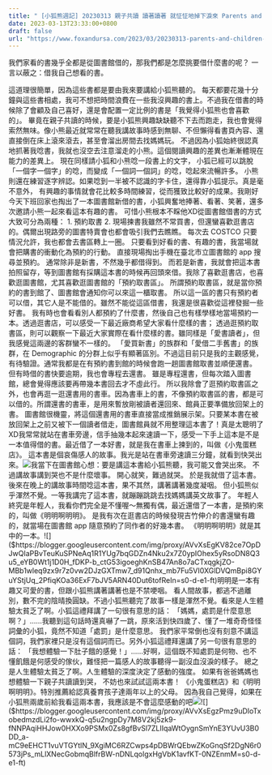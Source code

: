 ```yaml
---
title: " [小狐熊週記] 20230313 親子共讀 讀著讀著 就怔怔地掉下淚來 Parents and children read touching picture books together"
date: 2023-03-13T23:33:00+0800
draft: false
url: "https://www.foxandursa.com/2023/03/20230313-parents-and-children-read.html"
---
```


我們家看的書幾乎全都是從圖書館借的，那我們都是怎麼挑要借什麼書的呢？ 一言以蔽之：借我自己想看的書。

這道理很簡單，因為這些書都是要由我來要講給小狐熊聽的。 每天都要花幾十分鐘與這些書相處，我可不想把時間浪費在一些我沒興趣的書上。不過我在借書的時候除了會顧及自己喜好，還是會配置一定比例的書是「我覺得小狐熊也會喜歡的」。 畢竟在親子共讀的時候，要是小狐熊興趣缺缺聽不下去而跑走，我也會覺得索然無味。像小熊最近就常常在聽我講故事時感到無聊、不但懶得看書頁內容、還直接倒在床上滾來滾去，甚至會溜出房間去找媽媽玩。 不過因為小狐始終很認真地抓著我唸書，我就也沒空去注意溜走的小熊。這個閱讀興趣的差異也漸漸體現在能力的差異上。 現在同樣請小狐和小熊唸一段書上的文字， 小狐已經可以跳脫「一個字一個字」的唸，而變成「一個詞一個詞」的唸，唸起來流暢許多。 小熊則還在練習逐字辨認。如果唸到一半被不認識的字卡住，還得靠小狐提示。真是毫不意外， 有興趣的事情就會花比較多時間練習，從而獲致比較好的成果。我剛好今天下班回家也掏出了一本圖書館新借的書，小狐興奮地捧著、看著、笑著，還多次邀請小熊一起來看這本有趣的書。 可惜小熊根本不睬他XD從圖書館借書的方式大致可分為兩種： 1. 預約取書 2. 現場揀書我雖然不常買書，但還蠻喜歡逛書店的。偶爾出現路旁的圖書特賣會也都會吸引我們去瞧瞧。 每次去 COSTCO 只要情況允許，我也都會去書區轉上一圈。 只要看到好看的書、有趣的書，我當場就會把購書的衝動化為預約的行動。 直接現場掏出手機在臺北市立圖書館的 app 搜尋並預約。 通常除非是新書，不然幾乎都借得到。 而若是新書，我就會把這本書拍照留存，等到圖書館有採購這本書的時候再回頭來借。我除了喜歡逛書店，也喜歡逛圖書館，尤其喜歡逛圖書館的「預約取書區」。 所謂預約取書區，就是當你預約的書到館了、圖書館會通知你可以來這一櫃取書。 所以這一區的書只有預約者可以借，其它人是不能借的。雖然不能從這區借書，我還是很喜歡從這裡發掘一些好書。 我有時也會看看別人都預約了什麼書，然後自己也有樣學樣地當場預約一本。透過逛書店，可以感受一下最近廠商希望大家看什麼樣的書； 透過逛預約取書區，則可以觀察一下最近大家實際在看什麼樣的書。雖同樣是「愛書讀者」，但我感覺這兩邊的客群蠻不一樣的。 「愛買新書」的族群和「愛借二手舊書」的族群，在 Demographic 的分群上似乎有顯著區別。不過這目前只是我的主觀感覺，有待驗證。通常我都是在有預約書到館的時候會跑一趟圖書館取書並順便還書。 但有時借的書快要逾期，我也會專程去還書。 雖是專程還書，但每次踏入圖書館，總會覺得應該要再帶幾本書回去才不虛此行。 所以我除會了逛預約取書區之外，也會再逛一逛還書用的書車。因為書車上的書，不像預約取書區的書，都是可以借的。所謂還書的書車，是用來暫放剛被讀者還回來、館員正要準備放回架上的書。 圖書館很機靈，將這個還書用的書車直接當成推銷展示架。只要某本書在被放回架上之前又被下一個讀者借走，圖書館員就不用整理這本書了！真是太聰明了XD我常常就站在書車旁邊，信手抽幾本起來速讀一下，感受一下手上這本是不是一本值得借的書。最近借了一本好書，就是我在書車上揀到的，叫做《小鬼蛋糕店》。 這本書是個哀傷感人的故事。我光是站在書車旁速讀三分鐘，就看到快哭出來。![]($https://blogger.googleusercontent.com/img/proxy/AVvXsEgkDcP-tLLszffMvzTDrPzt5Gau8Tx5hTyyjxMOm66mC_yap7oCBrYLlvs7MGOIFgSzORV35luhQZVfNG0ZsogRSc3iEMNrHcbkWxb33b3PaBChoI6ckuVrYYoA419pImnLUjrTSPitNaEpwyiZ_7SOS6EgvYli6K8-yYLWB5FCptCQOTxq_-sLeEv3FjgvK6d9X10GxnH8Mt0MTvq7kvm2lx9ME_L9pn-Q=s0-d-e1-ft)我當下在圖書館心想：要是講這本書給小狐熊聽，我可能又會哭出來。 不過講故事講到哭也不是什麼壞事。 開心就笑，難過就哭。 於是我就借了這本書。後來在晚上的講故事時間唸這本書，果不其然，講著講著幾度凝咽。 但小狐熊似乎渾然不覺。一等我講完了這本書，就蹦蹦跳跳去找媽媽講英文故事了。 年輕人終究是年輕人，我看你們完全是不懂喔～無獨有偶，最近還借了一本書，是預約來的，叫做《明明啊明明》。 是我有次在逛書店的時候發現吉竹伸介的書還蠻有趣的，就當場在圖書館 app 隨意預約了同作者的好幾本書。 《明明啊明明》就是其中的一本。![]($https://blogger.googleusercontent.com/img/proxy/AVvXsEgKV82ce7OpDJwQIaPBvTeuKuSPNeAq1R1YUg7bqGDZn4Nku2x7Z0ypIOhex5yRsoDN8Q3u5_eYB0Wt1j1D0H_fDKP-b_ctG53igoeghKnSB47An8o7aCTxqgkjZO-MBb1wleq9zx9r7z0vw2DJzGXTmw7_d91Qnhx_mb7Fu5VI0XGlDVQmBpi8GYuYStjUq_2PfiqKOa36ExF7bJV5ARN40Dut6tofReIn=s0-d-e1-ft)明明是一本有趣又可愛的書，但跟小狐熊講著講著也是不禁哽咽。 看人間故事，都逃不過離別，數不完的陰晴換圓缺。不過小狐熊聽完了故事一樣是渾然不覺。看來是人生體驗太貧乏了啊。小狐這禮拜講了一句很有意思的話： 「媽媽，處罰是什麼意思啊？」……我聽到這句話時還真嚇了一跳，原來活到快四歲了、懂了一堆奇奇怪怪詞彙的小狐，竟然不知道「處罰」是什麼意思。 我們家平常倒也沒有刻意不講這個詞，我們家裡只是沒有這個詞而已。另外小狐這禮拜還講了另一句很有意思的話： 「我想體驗一下肚子餓的感覺！」……好啊，這個既不知處罰是何物、也不懂飢餓是何感受的傢伙，難怪把一篇感人的故事聽得一副沒血沒淚的樣子。 總之是人生體驗太貧乏了啊。人生體驗的深度決定了感動的強度。 如果有爸爸媽媽也想體驗一下親子共讀讀到哭， 不妨也來試試這兩本書！ 《小鬼蛋糕店》和《明明啊明明》。特別推薦給認真養育孩子達兩年以上的父母。 因為我自己覺得，如果在小狐熊兩歲前給我看這兩本書，我應該是不會這麼感動的吧![]($https://fonts.gstatic.com/s/e/notoemoji/15.0/1f606/32.png)![]($https://blogger.googleusercontent.com/img/proxy/AVvXsEgzPmz9uDIoTxobedmzdLi2fo-wwxkQ-q5u2ngpDy7M8V2kj5zk9-fNNPAqiHHJow0HXXo9PSMx0Zs8gfBvSl7ZLIIqaWtOygnSmYnE3YUvU3B0DD_a-mC9eEHCT1vuVTGYtlN_9XgiMC6RZCwps4pDBWrQEbwZKoGnqSf2DgN6r0573jPs_mLlXNecGobmqBlfrBW-nDNLqolgxHgVbK1avfKT-0NZEnmM=s0-d-e1-ft)
